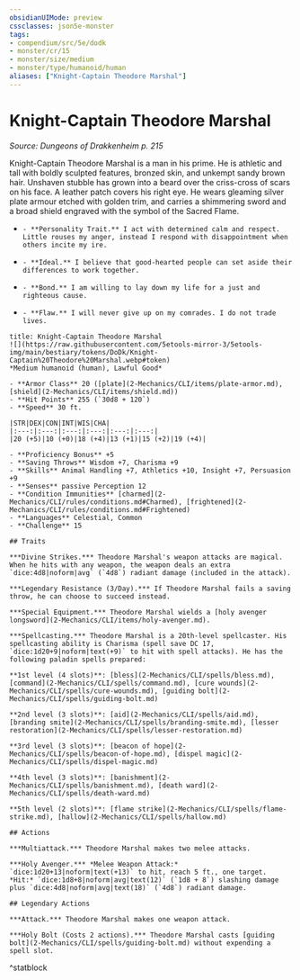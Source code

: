 ```yaml
---
obsidianUIMode: preview
cssclasses: json5e-monster
tags:
- compendium/src/5e/dodk
- monster/cr/15
- monster/size/medium
- monster/type/humanoid/human
aliases: ["Knight-Captain Theodore Marshal"]
---
```

# Knight-Captain Theodore Marshal
*Source: Dungeons of Drakkenheim p. 215*  

Knight-Captain Theodore Marshal is a man in his prime. He is athletic and tall with boldly sculpted features, bronzed skin, and unkempt sandy brown hair. Unshaven stubble has grown into a beard over the criss-cross of scars on his face. A leather patch covers his right eye. He wears gleaming silver plate armour etched with golden trim, and carries a shimmering sword and a broad shield engraved with the symbol of the Sacred Flame.

-     - **Personality Trait.** I act with determined calm and respect. Little rouses my anger, instead I respond with disappointment when others incite my ire.    
-     - **Ideal.** I believe that good-hearted people can set aside their differences to work together.    
-     - **Bond.** I am willing to lay down my life for a just and righteous cause.    
-     - **Flaw.** I will never give up on my comrades. I do not trade lives.    

```ad-statblock
title: Knight-Captain Theodore Marshal
![](https://raw.githubusercontent.com/5etools-mirror-3/5etools-img/main/bestiary/tokens/DoDk/Knight-Captain%20Theodore%20Marshal.webp#token)
*Medium humanoid (human), Lawful Good*

- **Armor Class** 20 ([plate](2-Mechanics/CLI/items/plate-armor.md), [shield](2-Mechanics/CLI/items/shield.md))
- **Hit Points** 255 (`30d8 + 120`)
- **Speed** 30 ft.

|STR|DEX|CON|INT|WIS|CHA|
|:---:|:---:|:---:|:---:|:---:|:---:|
|20 (+5)|10 (+0)|18 (+4)|13 (+1)|15 (+2)|19 (+4)|

- **Proficiency Bonus** +5
- **Saving Throws** Wisdom +7, Charisma +9
- **Skills** Animal Handling +7, Athletics +10, Insight +7, Persuasion +9
- **Senses** passive Perception 12
- **Condition Immunities** [charmed](2-Mechanics/CLI/rules/conditions.md#Charmed), [frightened](2-Mechanics/CLI/rules/conditions.md#Frightened)
- **Languages** Celestial, Common
- **Challenge** 15

## Traits

***Divine Strikes.*** Theodore Marshal's weapon attacks are magical. When he hits with any weapon, the weapon deals an extra `dice:4d8|noform|avg` (`4d8`) radiant damage (included in the attack).

***Legendary Resistance (3/Day).*** If Theodore Marshal fails a saving throw, he can choose to succeed instead.

***Special Equipment.*** Theodore Marshal wields a [holy avenger longsword](2-Mechanics/CLI/items/holy-avenger.md).

***Spellcasting.*** Theodore Marshal is a 20th-level spellcaster. His spellcasting ability is Charisma (spell save DC 17, `dice:1d20+9|noform|text(+9)` to hit with spell attacks). He has the following paladin spells prepared:

**1st level (4 slots)**: [bless](2-Mechanics/CLI/spells/bless.md), [command](2-Mechanics/CLI/spells/command.md), [cure wounds](2-Mechanics/CLI/spells/cure-wounds.md), [guiding bolt](2-Mechanics/CLI/spells/guiding-bolt.md)

**2nd level (3 slots)**: [aid](2-Mechanics/CLI/spells/aid.md), [branding smite](2-Mechanics/CLI/spells/branding-smite.md), [lesser restoration](2-Mechanics/CLI/spells/lesser-restoration.md)

**3rd level (3 slots)**: [beacon of hope](2-Mechanics/CLI/spells/beacon-of-hope.md), [dispel magic](2-Mechanics/CLI/spells/dispel-magic.md)

**4th level (3 slots)**: [banishment](2-Mechanics/CLI/spells/banishment.md), [death ward](2-Mechanics/CLI/spells/death-ward.md)

**5th level (2 slots)**: [flame strike](2-Mechanics/CLI/spells/flame-strike.md), [hallow](2-Mechanics/CLI/spells/hallow.md)

## Actions

***Multiattack.*** Theodore Marshal makes two melee attacks.

***Holy Avenger.*** *Melee Weapon Attack:* `dice:1d20+13|noform|text(+13)` to hit, reach 5 ft., one target. *Hit:* `dice:1d8+8|noform|avg|text(12)` (`1d8 + 8`) slashing damage plus `dice:4d8|noform|avg|text(18)` (`4d8`) radiant damage.

## Legendary Actions

***Attack.*** Theodore Marshal makes one weapon attack.

***Holy Bolt (Costs 2 actions).*** Theodore Marshal casts [guiding bolt](2-Mechanics/CLI/spells/guiding-bolt.md) without expending a spell slot.
```
^statblock